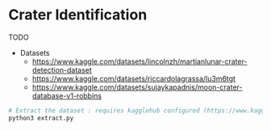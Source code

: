 # Crater Identification

TODO

- Datasets
    - https://www.kaggle.com/datasets/lincolnzh/martianlunar-crater-detection-dataset
    - https://www.kaggle.com/datasets/riccardolagrassa/lu3m6tgt
    - https://www.kaggle.com/datasets/sujaykapadnis/moon-crater-database-v1-robbins

```bash
# Extract the dataset : requires kagglehub configured (https://www.kaggle.com/docs/api)
python3 extract.py
```